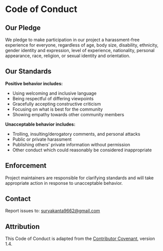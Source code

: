 # Code of Conduct

## Our Pledge

We pledge to make participation in our project a harassment-free experience for everyone, regardless of age, body size, disability, ethnicity, gender identity and expression, level of experience, nationality, personal appearance, race, religion, or sexual identity and orientation.

## Our Standards

**Positive behavior includes:**
- Using welcoming and inclusive language
- Being respectful of differing viewpoints
- Gracefully accepting constructive criticism
- Focusing on what is best for the community
- Showing empathy towards other community members

**Unacceptable behavior includes:**
- Trolling, insulting/derogatory comments, and personal attacks
- Public or private harassment
- Publishing others' private information without permission
- Other conduct which could reasonably be considered inappropriate

## Enforcement

Project maintainers are responsible for clarifying standards and will take appropriate action in response to unacceptable behavior.

## Contact

Report issues to: suryakanta9662@gmail.com

## Attribution

This Code of Conduct is adapted from the [Contributor Covenant](https://www.contributor-covenant.org), version 1.4.
